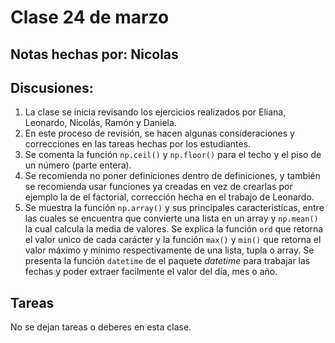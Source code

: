 # Clase 24 de marzo

## Notas hechas por: Nicolas

## Discusiones:

1. La clase se inicia revisando los ejercicios realizados por Eliana, Leonardo, Nicolás, Ramón y Daniela.
1. En este proceso de revisión, se hacen algunas consideraciones y correcciones en las tareas hechas por los estudiantes. 
2. Se comenta la función `np.ceil()` y `np.floor()` para el techo y el piso de un número (parte entera).
3. Se recomienda no poner definiciones dentro de definiciones, y también se recomienda usar funciones ya creadas en vez de crearlas por ejemplo la de el factorial, corrección hecha en el trabajo de Leonardo.
4. Se muestra la función `np.array()` y sus principales caracteristicas, entre las cuales se encuentra que convierte una lista en un array y `np.mean()` la cual calcula la media de valores. 
Se explica la función `ord` que retorna el valor unico de cada carácter y la función `max()` y `min()` que retorna el valor máximo y mínimo respectivamente de una lista, tupla o array.
Se presenta la función `datetime` de el paquete *datetime* para trabajar las fechas y poder extraer facilmente el valor del día, mes o año.

## Tareas

No se dejan tareas o deberes en esta clase. 